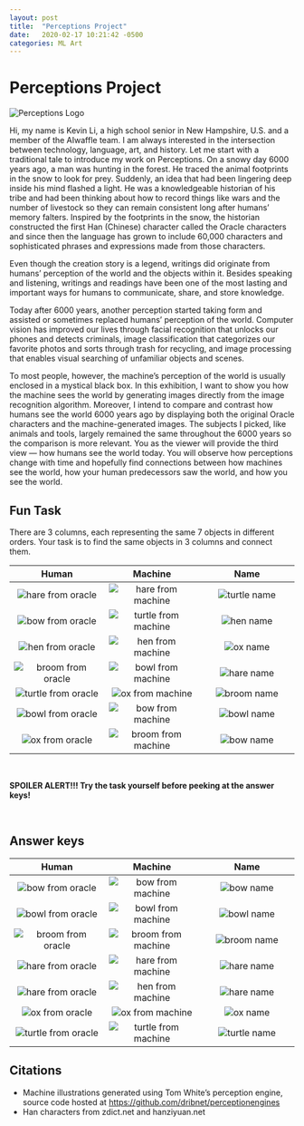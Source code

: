 ```yaml
---
layout: post
title:  "Perceptions Project"
date:   2020-02-17 10:21:42 -0500
categories: ML Art
---
```

# Perceptions Project

![Perceptions Logo](../assets/images/2020-03-04-Perceptions-Project/Perceptions_logo.jpg)

Hi, my name is Kevin Li, a high school senior in New Hampshire, U.S. and a member of the AIwaffle team. I am always interested in the intersection between technology, language, art, and history. Let me start with a traditional tale to introduce my work on Perceptions. On a snowy day 6000 years ago, a man was hunting in the forest. He traced the animal footprints in the snow to look for prey. Suddenly, an idea that had been lingering deep inside his mind flashed a light. He was a knowledgeable historian of his tribe and had been thinking about how to record things like wars and the number of livestock so they can remain consistent long after humans’ memory falters. Inspired by the footprints in the snow, the historian constructed the first Han (Chinese) character called the Oracle characters and since then the language has grown to include 60,000 characters and sophisticated phrases and expressions made from those characters.

Even though the creation story is a legend, writings did originate from humans’ perception of the world and the objects within it. Besides speaking and listening, writings and readings have been one of the most lasting and important ways for humans to communicate, share, and store knowledge.

Today after 6000 years, another perception started taking form and assisted or sometimes replaced humans’ perception of the world. Computer vision has improved our lives through facial recognition that unlocks our phones and detects criminals, image classification that categorizes our favorite photos and sorts through trash for recycling, and image processing that enables visual searching of unfamiliar objects and scenes.

To most people, however, the machine’s perception of the world is usually enclosed in a mystical black box. In this exhibition, I want to show you how the machine sees the world by generating images directly from the image recognition algorithm. Moreover, I intend to compare and contrast how humans see the world 6000 years ago by displaying both the original Oracle characters and the machine-generated images. The subjects I picked, like animals and tools, largely remained the same throughout the 6000 years so the comparison is more relevant. You as the viewer will provide the third view — how humans see the world today. You will observe how perceptions change with time and hopefully find connections between how machines see the world, how your human predecessors saw the world, and how you see the world.

<style>
table th:first-of-type {
    width: 33.33%;
}
table th:nth-of-type(2) {
    width: 33.33%;
}
table th:nth-of-type(3) {
    width: 33.33%;
}
}
</style>

## Fun Task
There are 3 columns, each representing the same 7 objects in different orders.
Your task is to find the same objects in 3 columns and connect them.

| Human | Machine | Name |
|:---------:|:-------:|:------:|
![hare from oracle](../assets/images/2020-03-04-Perceptions-Project/human_perceptions/hare.svg)|![hare from machine](../assets/images/2020-03-04-Perceptions-Project/machine_perceptions/hare.png) | ![turtle name](../assets/images/2020-03-04-Perceptions-Project/names/turtle.jpg)|
![bow from oracle](../assets/images/2020-03-04-Perceptions-Project/human_perceptions/bow.svg) |![turtle from machine](../assets/images/2020-03-04-Perceptions-Project/machine_perceptions/turtle.png) |![hen name](../assets/images/2020-03-04-Perceptions-Project/names/hen.jpg)|
![hen from oracle](../assets/images/2020-03-04-Perceptions-Project/human_perceptions/hen.svg) |![hen from machine](../assets/images/2020-03-04-Perceptions-Project/machine_perceptions/hen.png) |![ox name](../assets/images/2020-03-04-Perceptions-Project/names/ox.jpg)|
![broom from oracle](../assets/images/2020-03-04-Perceptions-Project/human_perceptions/broom.svg) |![bowl from machine](../assets/images/2020-03-04-Perceptions-Project/machine_perceptions/bowl.png) |![hare name](../assets/images/2020-03-04-Perceptions-Project/names/hare.jpg)|
![turtle from oracle](../assets/images/2020-03-04-Perceptions-Project/human_perceptions/turtle.svg) |![ox from machine](../assets/images/2020-03-04-Perceptions-Project/machine_perceptions/ox.png) |![broom name](../assets/images/2020-03-04-Perceptions-Project/names/broom.jpg)|
![bowl from oracle](../assets/images/2020-03-04-Perceptions-Project/human_perceptions/bowl.svg) |![bow from machine](../assets/images/2020-03-04-Perceptions-Project/machine_perceptions/bow.png) | ![bowl name](../assets/images/2020-03-04-Perceptions-Project/names/bowl.jpg)|
![ox from oracle](../assets/images/2020-03-04-Perceptions-Project/human_perceptions/ox.svg) |![broom from machine](../assets/images/2020-03-04-Perceptions-Project/machine_perceptions/broom.png) |![bow name](../assets/images/2020-03-04-Perceptions-Project/names/bow.jpg)|

<br/>

**SPOILER ALERT!!! Try the task yourself before peeking at the answer keys!**

<br/>

## Answer keys
| Human | Machine | Name |
|:---------:|:-------:|:------:|
![bow from oracle](../assets/images/2020-03-04-Perceptions-Project/human_perceptions/bow.svg)|![bow from machine](../assets/images/2020-03-04-Perceptions-Project/machine_perceptions/bow.png) | ![bow name](../assets/images/2020-03-04-Perceptions-Project/names/bow.jpg)|
![bowl from oracle](../assets/images/2020-03-04-Perceptions-Project/human_perceptions/bowl.svg) |![bowl from machine](../assets/images/2020-03-04-Perceptions-Project/machine_perceptions/bowl.png) |![bowl name](../assets/images/2020-03-04-Perceptions-Project/names/bowl.jpg)|
![broom from oracle](../assets/images/2020-03-04-Perceptions-Project/human_perceptions/broom.svg) |![broom from machine](../assets/images/2020-03-04-Perceptions-Project/machine_perceptions/broom.png) |![broom name](../assets/images/2020-03-04-Perceptions-Project/names/broom.jpg)|
![hare from oracle](../assets/images/2020-03-04-Perceptions-Project/human_perceptions/hare.svg) |![hare from machine](../assets/images/2020-03-04-Perceptions-Project/machine_perceptions/hare.png) |![hare name](../assets/images/2020-03-04-Perceptions-Project/names/hare.jpg)|
![hare from oracle](../assets/images/2020-03-04-Perceptions-Project/human_perceptions/hen.svg) |![hen from machine](../assets/images/2020-03-04-Perceptions-Project/machine_perceptions/hen.png) |![hare name](../assets/images/2020-03-04-Perceptions-Project/names/hen.jpg)|
![ox from oracle](../assets/images/2020-03-04-Perceptions-Project/human_perceptions/ox.svg) |![ox from machine](../assets/images/2020-03-04-Perceptions-Project/machine_perceptions/ox.png) | ![ox name](../assets/images/2020-03-04-Perceptions-Project/names/ox.jpg)|
![turtle from oracle](../assets/images/2020-03-04-Perceptions-Project/human_perceptions/turtle.svg) |![turtle from machine](../assets/images/2020-03-04-Perceptions-Project/machine_perceptions/turtle.png) |![turtle name](../assets/images/2020-03-04-Perceptions-Project/names/turtle.jpg)|

## Citations

- Machine illustrations generated using Tom White’s perception engine, source code hosted at https://github.com/dribnet/perceptionengines
- Han characters from zdict.net and hanziyuan.net

